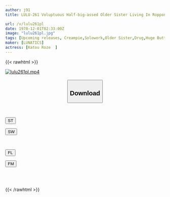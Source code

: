 ```yaml
---
author: j91
title: LULU-261 Voluptuous Half-big-assed Older Sister Living In Roppongi, Minato-ku, Tokyo Made Me Have Sexual Intercourse With Her, And She Had A Screaming, Crazy Creampie SEX Where She Slammed Her Ass And Made Me Cum In Her Vagina Many Times. Kato Rose

url: /v/lulu261pl
date: 1970-12-01T02:33:00Z
image: "lulu261pl.jpg"
tags: [Upcoming releases, Creampie,Solowork,Older Sister,Drug,Huge Butt	]
maker: [LUNATICS]
actress: [Katou Roze  ]
---
```



{{< rawhtml >}}

<div class="video" data-videoid="pending_link.html">
    <a href="javascript:;">
        <img src="/v/lulu261pl/lulu261pl.jpg" width="WIDTH" height="HEIGHT" alt="lulu261pl.mp4" loading="lazy">
    </a>
</div>

<script type="text/javascript" src="https://j91.asia/asset/on-demand-pend.js"></script>

<br>
  <link rel="stylesheet" href="https://j91.asia/asset/bs5.css">
  
  <center>
  <button class="btn btn-primary" type="button" data-bs-toggle="collapse" data-bs-target=".multi-collapse" aria-expanded="false" aria-controls="multiCollapseExample1 multiCollapseExample2"><h2>Download</h2></button></center>
</p>
<div class="row">
  <div class="col">
    <div class="collapse multi-collapse" id="multiCollapseExample1">
      <div class="card card-body">
	      	      <br>
<div class="buttons">  
<p><a href="https://j91.asia/pending_link.html" target="_blank"><button class="btn-hover color-3"><i class="fa fa-download"></i> ST</button></a></p>
<p><a href="https://j91.asia/pending_link.html" target="_blank"><button class="btn-hover color-2"><i class="fa fa-download"></i> SW</button></a></p></div>
    </div>
  </div>
</div>
  <div class="col">
    <div class="collapse multi-collapse" id="multiCollapseExample2">
      <div class="card card-body">
	      <br>
<div class="buttons">
<p><a href="https://j91.asia/pending_link.html" target="_blank"><button class="btn-hover color-9"><i class="fa fa-download"></i> FL</button></a></p>
<p><a href="https://j91.asia/pending_link.html" target="_blank"><button class="btn-hover color-8"><i class="fa fa-download"></i> FM</button></a></p></div>
<br><br>
      </div>
    </div>
  </div>
</div>

{{< /rawhtml >}}